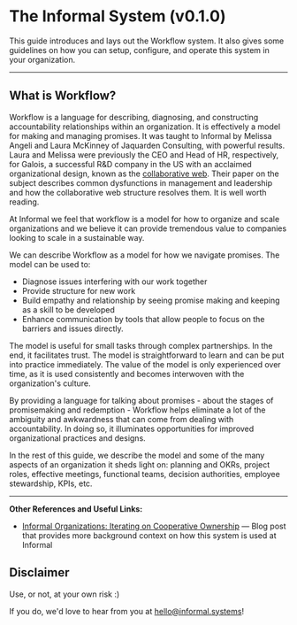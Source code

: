 # The Informal System (v0.1.0)

This guide introduces and lays out the Workflow system. It also gives some guidelines on how you can setup, configure, and operate this system in your organization.

---

## What is Workflow?

Workflow is a language for describing, diagnosing, and constructing
accountability relationships within an organization. It is effectively a model
for making and managing promises. It was taught to Informal by Melissa Angeli and Laura McKinney of Jaquarden Consulting, with
powerful results.  Laura and Melissa were previously the CEO and Head of HR, respectively, for
Galois, a successful R&D company in the US with an acclaimed organizational
design, known as the [collaborative web][Collaborative Web paper]. Their paper on the subject describes
common dysfunctions in management and leadership and how the collaborative web
structure resolves them. It is well worth reading.

At Informal we feel that workflow is a model for how to organize and scale
organizations and we believe it can provide tremendous value to companies
looking to scale in a sustainable way.

We can describe Workflow as a model for how we navigate promises. The model can be used to:
- Diagnose issues interfering with our work together
- Provide structure for new work
- Build empathy and relationship by seeing promise making and keeping as a skill to be developed
- Enhance communication by tools that allow people to focus on the barriers and issues directly.

The model is useful for small tasks through complex partnerships. In the end, it
facilitates trust. The model is straightforward to learn and can be put into
practice immediately. The value of the model is only experienced over time, as
it is used consistently and becomes interwoven with the organization's culture.

By providing a language for talking about promises - about the stages of promisemaking and redemption -
Workflow helps eliminate a lot of the ambiguity and
awkwardness that can come from dealing with accountability. In doing so, it
illuminates opportunities for improved organizational practices and designs.

In the rest of this guide, we describe the model and some of the many aspects of an organization it
sheds light on: planning and OKRs, project roles, effective meetings, functional
teams, decision authorities, employee stewardship, KPIs, etc.

---

**Other References and Useful Links:**

* [Informal Organizations: Iterating on Cooperative Ownership]
  — Blog post that provides more background context on how this system is used at Informal

## Disclaimer

Use, or not, at your own risk :)

If you do, we'd love to hear from you at hello@informal.systems!



[Collaborative Web paper]: https://galois.com/wp-content/uploads/2016/06/CW-picmet-proceedings.pdf
[Informal Organizations: Iterating on Cooperative Ownership]: https://informal.systems/2020/09/21/informal-owners/
